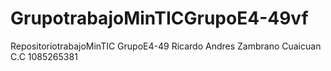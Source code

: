 # GrupotrabajoMinTICGrupoE4-49vf
RepositoriotrabajoMinTIC GrupoE4-49 Ricardo Andres Zambrano Cuaicuan C.C 1085265381
